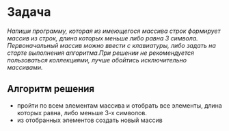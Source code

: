 # Задача
*Напиши программу, которая из имеющегося массива строк формирует массив из строк, длина которых меньше либо равна 3 символа. Первоначальный массив можно ввести с клавиатуры, либо задать на старте выполнения алгоритма.При решении не рекомендуется пользоваться коллекциями, лучше обойтись исключительно массивами.*
## Алгоритм решения
* пройти по всем элементам массива и отобрать все элементы, длина которых равна, либо меньше 3-х символов.
* из отобранных элементов создать новый массив